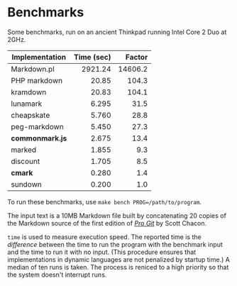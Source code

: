 # Benchmarks

Some benchmarks, run on an ancient Thinkpad running Intel Core 2 Duo at 2GHz.

|Implementation     |  Time (sec)| Factor  |
|-------------------|-----------:|--------:|
| Markdown.pl       | 2921.24    | 14606.2 |
| PHP markdown      | 20.85      |   104.3 |
| kramdown          | 20.83      |   104.1 |
| lunamark          | 6.295      |    31.5 |
| cheapskate        | 5.760      |    28.8 |
| peg-markdown      | 5.450      |    27.3 |
| **commonmark.js** | 2.675      |    13.4 |
| marked            | 1.855      |     9.3 |
| discount          | 1.705      |     8.5 |
| **cmark**         | 0.280      |     1.4 |
| sundown           | 0.200      |     1.0 |


To run these benchmarks, use `make bench PROG=/path/to/program`.

The input text is a 10MB Markdown file built by concatenating 20 copies
of the Markdown source of the first edition of [*Pro
Git*](https://github.com/progit/progit/tree/master/en) by Scott Chacon.

`time` is used to measure execution speed.  The reported
time is the *difference* between the time to run the program
with the benchmark input and the time to run it with no input.
(This procedure ensures that implementations in dynamic languages are
not penalized by startup time.) A median of ten runs is taken.  The
process is reniced to a high priority so that the system doesn't
interrupt runs.

